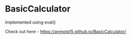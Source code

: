 # BasicCalculator

Implemented using eval()

Check out here - https://anmolp15.github.io/BasicCalculator/
